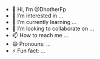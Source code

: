 - 👋 Hi, I’m @DhotherFp
- 👀 I’m interested in ...
- 🌱 I’m currently learning ...
- 💞️ I’m looking to collaborate on ...
- 📫 How to reach me ...
- 😄 Pronouns: ...
- ⚡ Fun fact: ...

<!---
DhotherFp/DhotherFp is a ✨ special ✨ repository because its `README.md` (this file) appears on your GitHub profile.
You can click the Preview link to take a look at your changes.
--->
